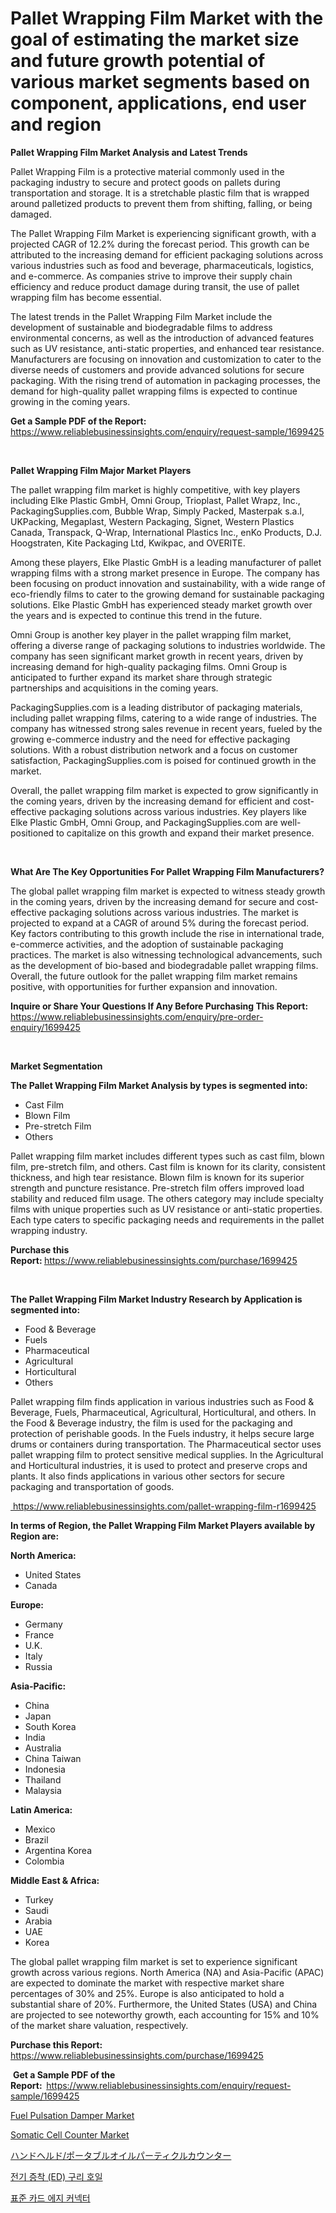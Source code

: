 <p><h1>Pallet Wrapping Film Market with the goal of estimating the market size and future growth potential of various market segments based on component, applications, end user and region</h1></p><p><strong>Pallet Wrapping Film Market Analysis and Latest Trends</strong></p>
<p><p>Pallet Wrapping Film is a protective material commonly used in the packaging industry to secure and protect goods on pallets during transportation and storage. It is a stretchable plastic film that is wrapped around palletized products to prevent them from shifting, falling, or being damaged.</p><p>The Pallet Wrapping Film Market is experiencing significant growth, with a projected CAGR of 12.2% during the forecast period. This growth can be attributed to the increasing demand for efficient packaging solutions across various industries such as food and beverage, pharmaceuticals, logistics, and e-commerce. As companies strive to improve their supply chain efficiency and reduce product damage during transit, the use of pallet wrapping film has become essential.</p><p>The latest trends in the Pallet Wrapping Film Market include the development of sustainable and biodegradable films to address environmental concerns, as well as the introduction of advanced features such as UV resistance, anti-static properties, and enhanced tear resistance. Manufacturers are focusing on innovation and customization to cater to the diverse needs of customers and provide advanced solutions for secure packaging. With the rising trend of automation in packaging processes, the demand for high-quality pallet wrapping films is expected to continue growing in the coming years.</p></p>
<p><strong>Get a Sample PDF of the Report:&nbsp;</strong> <a href="https://www.reliablebusinessinsights.com/enquiry/request-sample/1699425">https://www.reliablebusinessinsights.com/enquiry/request-sample/1699425</a></p>
<p>&nbsp;</p>
<p><strong>Pallet Wrapping Film Major Market Players</strong></p>
<p><p>The pallet wrapping film market is highly competitive, with key players including Elke Plastic GmbH, Omni Group, Trioplast, Pallet Wrapz, Inc., PackagingSupplies.com, Bubble Wrap, Simply Packed, Masterpak s.a.l, UKPacking, Megaplast, Western Packaging, Signet, Western Plastics Canada, Transpack, Q-Wrap, International Plastics Inc., enKo Products, D.J. Hoogstraten, Kite Packaging Ltd, Kwikpac, and OVERITE.</p><p>Among these players, Elke Plastic GmbH is a leading manufacturer of pallet wrapping films with a strong market presence in Europe. The company has been focusing on product innovation and sustainability, with a wide range of eco-friendly films to cater to the growing demand for sustainable packaging solutions. Elke Plastic GmbH has experienced steady market growth over the years and is expected to continue this trend in the future.</p><p>Omni Group is another key player in the pallet wrapping film market, offering a diverse range of packaging solutions to industries worldwide. The company has seen significant market growth in recent years, driven by increasing demand for high-quality packaging films. Omni Group is anticipated to further expand its market share through strategic partnerships and acquisitions in the coming years.</p><p>PackagingSupplies.com is a leading distributor of packaging materials, including pallet wrapping films, catering to a wide range of industries. The company has witnessed strong sales revenue in recent years, fueled by the growing e-commerce industry and the need for effective packaging solutions. With a robust distribution network and a focus on customer satisfaction, PackagingSupplies.com is poised for continued growth in the market.</p><p>Overall, the pallet wrapping film market is expected to grow significantly in the coming years, driven by the increasing demand for efficient and cost-effective packaging solutions across various industries. Key players like Elke Plastic GmbH, Omni Group, and PackagingSupplies.com are well-positioned to capitalize on this growth and expand their market presence.</p></p>
<p>&nbsp;</p>
<p><strong>What Are The Key Opportunities For Pallet Wrapping Film Manufacturers?</strong></p>
<p><p>The global pallet wrapping film market is expected to witness steady growth in the coming years, driven by the increasing demand for secure and cost-effective packaging solutions across various industries. The market is projected to expand at a CAGR of around 5% during the forecast period. Key factors contributing to this growth include the rise in international trade, e-commerce activities, and the adoption of sustainable packaging practices. The market is also witnessing technological advancements, such as the development of bio-based and biodegradable pallet wrapping films. Overall, the future outlook for the pallet wrapping film market remains positive, with opportunities for further expansion and innovation.</p></p>
<p><strong>Inquire or Share Your Questions If Any Before Purchasing This Report:</strong> <a href="https://www.reliablebusinessinsights.com/enquiry/pre-order-enquiry/1699425">https://www.reliablebusinessinsights.com/enquiry/pre-order-enquiry/1699425</a></p>
<p>&nbsp;</p>
<p><strong>Market Segmentation</strong></p>
<p><strong>The Pallet Wrapping Film Market Analysis by types is segmented into:</strong></p>
<p><ul><li>Cast Film</li><li>Blown Film</li><li>Pre-stretch Film</li><li>Others</li></ul></p>
<p><p>Pallet wrapping film market includes different types such as cast film, blown film, pre-stretch film, and others. Cast film is known for its clarity, consistent thickness, and high tear resistance. Blown film is known for its superior strength and puncture resistance. Pre-stretch film offers improved load stability and reduced film usage. The others category may include specialty films with unique properties such as UV resistance or anti-static properties. Each type caters to specific packaging needs and requirements in the pallet wrapping industry.</p></p>
<p><strong>Purchase this Report:&nbsp;</strong><a href="https://www.reliablebusinessinsights.com/purchase/1699425">https://www.reliablebusinessinsights.com/purchase/1699425</a></p>
<p>&nbsp;</p>
<p><strong>The Pallet Wrapping Film Market Industry Research by Application is segmented into:</strong></p>
<p><ul><li>Food & Beverage</li><li>Fuels</li><li>Pharmaceutical</li><li>Agricultural</li><li>Horticultural</li><li>Others</li></ul></p>
<p><p>Pallet wrapping film finds application in various industries such as Food & Beverage, Fuels, Pharmaceutical, Agricultural, Horticultural, and others. In the Food & Beverage industry, the film is used for the packaging and protection of perishable goods. In the Fuels industry, it helps secure large drums or containers during transportation. The Pharmaceutical sector uses pallet wrapping film to protect sensitive medical supplies. In the Agricultural and Horticultural industries, it is used to protect and preserve crops and plants. It also finds applications in various other sectors for secure packaging and transportation of goods.</p></p>
<p><a href="https://www.reliablebusinessinsights.com/pallet-wrapping-film-r1699425">&nbsp;https://www.reliablebusinessinsights.com/pallet-wrapping-film-r1699425</a></p>
<p><strong>In terms of Region, the Pallet Wrapping Film Market Players available by Region are:</strong></p>
<p>
    <p> <strong> North America: </strong>
        <ul>
            <li>United States</li>
            <li>Canada</li>
        </ul>
        </p> 
    <p> <strong> Europe: </strong>
        <ul>
            <li>Germany</li>
            <li>France</li>
            <li>U.K.</li>
            <li>Italy</li>
            <li>Russia</li>
        </ul>
        </p> 
    <p> <strong> Asia-Pacific: </strong>
        <ul>
            <li>China</li>
            <li>Japan</li>
            <li>South Korea</li>
            <li>India</li>
            <li>Australia</li>
            <li>China Taiwan</li>
            <li>Indonesia</li>
            <li>Thailand</li>
            <li>Malaysia</li>
        </ul>
        </p> 
    <p> <strong> Latin America: </strong>
        <ul>
            <li>Mexico</li>
            <li>Brazil</li>
            <li>Argentina Korea</li>
            <li>Colombia</li>
        </ul>
        </p> 
    <p> <strong> Middle East & Africa: </strong>
        <ul>
            <li>Turkey</li>
            <li>Saudi</li>
            <li>Arabia</li>
            <li>UAE</li>
            <li>Korea</li>
        </ul>
    </p>
    </p>
<p><p>The global pallet wrapping film market is set to experience significant growth across various regions. North America (NA) and Asia-Pacific (APAC) are expected to dominate the market with respective market share percentages of 30% and 25%. Europe is also anticipated to hold a substantial share of 20%. Furthermore, the United States (USA) and China are projected to see noteworthy growth, each accounting for 15% and 10% of the market share valuation, respectively.</p></p>
<p><strong>Purchase this Report: </strong><a href="https://www.reliablebusinessinsights.com/purchase/1699425">https://www.reliablebusinessinsights.com/purchase/1699425</a></p>
<p>&nbsp;<strong>Get a Sample PDF of the Report:&nbsp;&nbsp;</strong><a href="https://www.reliablebusinessinsights.com/enquiry/request-sample/1699425">https://www.reliablebusinessinsights.com/enquiry/request-sample/1699425</a></p>
<p><strong></strong></p>
<p><p><a href="https://github.com/IzaiahBartell/Market-Research-Report-List-1/blob/main/fuel-pulsation-damper-market.md">Fuel Pulsation Damper Market</a></p><p><a href="https://github.com/Valeridd446677/Market-Research-Report-List-1/blob/main/somatic-cell-counter-market.md">Somatic Cell Counter Market</a></p><p><a href="https://medium.com/@byroalenzuela76845/%E6%90%BA%E5%B8%AF-%E3%83%9D%E3%83%BC%E3%82%BF%E3%83%96%E3%83%AB-%E3%82%AA%E3%82%A4%E3%83%AB-%E3%83%91%E3%83%BC%E3%83%86%E3%82%A3%E3%82%AF%E3%83%AB-%E3%82%AB%E3%82%A6%E3%83%B3%E3%82%BF%E3%83%BC%E5%B8%82%E5%A0%B4-%E5%B8%82%E5%A0%B4cagr-%E5%B8%82%E5%A0%B4%E5%8B%95%E5%90%91-%E3%81%8A%E3%82%88%E3%81%B3%E6%88%90%E9%95%B7%E6%88%A6%E7%95%A5%E3%81%AB%E9%96%A2%E3%81%99%E3%82%8B%E6%83%85%E5%A0%B1-6d358a56fa9f">ハンドヘルド/ポータブルオイルパーティクルカウンター</a></p><p><a href="https://medium.com/@jordanilliamson678678_12326/%EC%A0%84%EA%B8%B0%EA%B0%80-%EA%B8%88%EC%86%8D%EB%8F%99%EC%9C%BC%EB%A1%9C-%EC%A6%9D%EC%B0%A9%EB%90%9C-ed-%EA%B5%AC%EB%A6%AC-%ED%98%B8%EC%9D%BC-%EC%8B%9C%EC%9E%A5-%EB%8F%99%ED%96%A5-%EC%8B%9C%EC%9E%A5-%EB%8F%99%ED%96%A5-%EC%84%B1%EC%9E%A5-2024%EB%85%84%EB%B6%80%ED%84%B0-2031%EB%85%84%EA%B9%8C%EC%A7%80-%EC%98%88%EC%B8%A1%EB%90%9C-%EB%B6%80%EB%B6%84-e8720e79a19f">전기 증착 (ED) 구리 호일</a></p><p><a href="https://github.com/nhaiquang84/Market-Research-Report-List-1/blob/main/1599450122631.md">표준 카드 에지 커넥터</a></p></p>